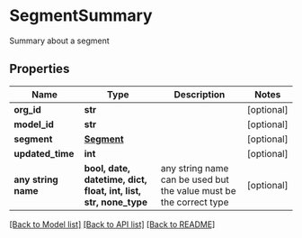 # SegmentSummary

Summary about a segment

## Properties
Name | Type | Description | Notes
------------ | ------------- | ------------- | -------------
**org_id** | **str** |  | [optional] 
**model_id** | **str** |  | [optional] 
**segment** | [**Segment**](Segment.md) |  | [optional] 
**updated_time** | **int** |  | [optional] 
**any string name** | **bool, date, datetime, dict, float, int, list, str, none_type** | any string name can be used but the value must be the correct type | [optional]

[[Back to Model list]](../README.md#documentation-for-models) [[Back to API list]](../README.md#documentation-for-api-endpoints) [[Back to README]](../README.md)


